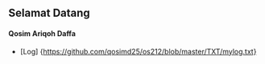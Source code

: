 ## Selamat Datang
#### Qosim Ariqoh Daffa

- [Log] {https://github.com/qosimd25/os212/blob/master/TXT/mylog.txt}

